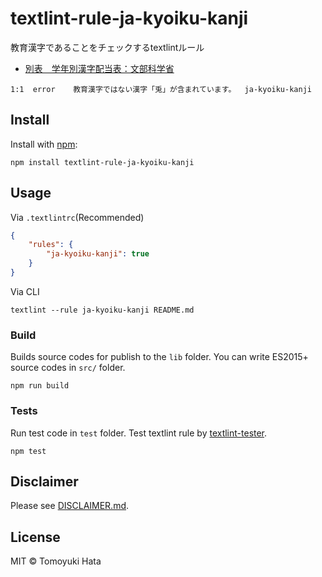 # textlint-rule-ja-kyoiku-kanji

教育漢字であることをチェックするtextlintルール

- [別表　学年別漢字配当表：文部科学省](https://www.mext.go.jp/a_menu/shotou/new-cs/youryou/syo/koku/001.htm)

```
1:1  error    教育漢字ではない漢字「兎」が含まれています。  ja-kyoiku-kanji
```

## Install

Install with [npm](https://www.npmjs.com/):

    npm install textlint-rule-ja-kyoiku-kanji

## Usage

Via `.textlintrc`(Recommended)

```json
{
    "rules": {
        "ja-kyoiku-kanji": true
    }
}
```

Via CLI

```
textlint --rule ja-kyoiku-kanji README.md
```

### Build

Builds source codes for publish to the `lib` folder.
You can write ES2015+ source codes in `src/` folder.

    npm run build

### Tests

Run test code in `test` folder.
Test textlint rule by [textlint-tester](https://github.com/textlint/textlint-tester).

    npm test

## Disclaimer

Please see [DISCLAIMER.md](https://github.com/hata6502/textlint-rule-ja-kyoiku-kanji/blob/master/DISCLAIMER.md).

## License

MIT © Tomoyuki Hata
